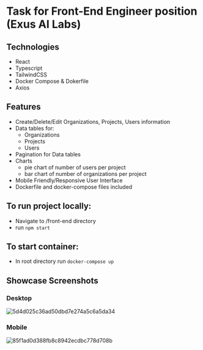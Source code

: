 # Task for Front-End Engineer position (Exus AI Labs)

## Technologies

- React
- Typescript
- TailwindCSS
- Docker Compose & Dokerfile
- Axios

## Features
- Create/Delete/Edit Organizations, Projects, Users information
- Data tables for:
  - Organizations
  - Projects
  - Users
- Pagination for Data tables
- Charts
  - pie chart of number of users per project
  - bar chart of number of organizations per project
- Mobile Friendly/Responsive User Interface
- Dockerfile and docker-compose files included

## To run project locally:
- Navigate to /front-end directory
- run ```npm start```


## To start container:
- In root directory run ```docker-compose up```

## Showcase Screenshots

### Desktop

![5d4d025c36ad50dbd7e274a5c6a5da34](https://github.com/estaniulyte/exus-fee-task/assets/43463977/17138674-d6d1-4c54-9dea-9623ccebebd2)

### Mobile

![85f1ad0d388fb8c8942ecdbc778d708b](https://github.com/estaniulyte/exus-fee-task/assets/43463977/91d2e6fc-dc94-4adb-8f7e-b98e14730b97)
